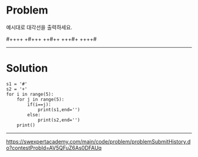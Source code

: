# Problem

예시대로 대각선을 출력하세요.

#++++
+#+++
++#++
+++#+
++++#

-----------------------------
# Solution
```
s1 = '#'
s2 = '+'
for i in range(5):
    for j in range(5):
        if(i==j):
            print(s1,end='')
        else:
            print(s2,end='')
    print()
```
----------------------------
https://swexpertacademy.com/main/code/problem/problemSubmitHistory.do?contestProbId=AV5QFuZ6As0DFAUq
